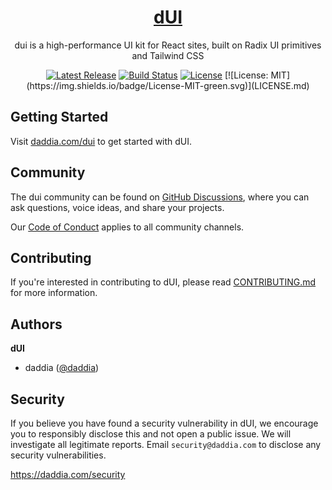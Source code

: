 <p align="center">
  <a href="https://turborepo.com">
    <picture></picture>
    <h1 align="center">dUI</h1>
  </a>
</p>

<p align="center">
  dui is a high-performance UI kit for React sites, built on Radix UI primitives and Tailwind CSS
</p>

<p align="center">
    <a href="https://github.com/daddia/dui/releases"><img src="https://img.shields.io/npm/v/%40daddia%2Fdui.svg" alt="Latest Release"></a>
    <a href="https://github.com/daddia/dui/actions"><img src="https://img.shields.io/github/actions/workflow/status/daddia/dui/lint.yml?branch=next" alt="Build Status"></a>
    <a href="https://github.com/daddia/dui/blob/master/LICENSE"><img src="https://img.shields.io/npm/l/%40daddia%2Fdui.svg" alt="License"></a>
    [![License: MIT](https://img.shields.io/badge/License-MIT-green.svg)](LICENSE.md)
</p>

## Getting Started

Visit [daddia.com/dui](https://daddia.com/dui) to get started with dUI.

## Community

The dui community can be found on [GitHub Discussions](https://github.com/daddia/dui/discussions), where you can ask questions, voice ideas, and share your projects.

Our [Code of Conduct](https://github.com/daddia/dui/blob/main/CODE_OF_CONDUCT.md) applies to all community channels.

## Contributing

If you're interested in contributing to dUI, please read [CONTRIBUTING.md](./CONTRIBUTING.md) for more information.

## Authors

**dUI**

- daddia ([@daddia](https://github.com/daddia))

## Security

If you believe you have found a security vulnerability in dUI, we encourage you to responsibly disclose this and not open a public issue. We will investigate all legitimate reports. Email `security@daddia.com` to disclose any security vulnerabilities.

https://daddia.com/security
